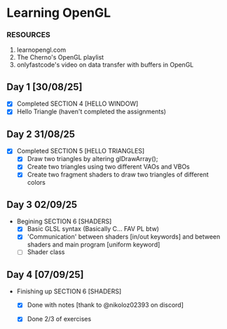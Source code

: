# Learning OpenGL

### RESOURCES
1. learnopengl.com
2. The Cherno's OpenGL playlist
3. onlyfastcode's video on data transfer with buffers in OpenGL

## Day 1 [30/08/25]
- [X] Completed SECTION 4 [HELLO WINDOW] 
- [x] Hello Triangle (haven't completed the assignments)  

## Day 2 31/08/25
- [X] Completed SECTION 5 [HELLO TRIANGLES]
    - [X] Draw two triangles by altering glDrawArray();
    - [X] Create two triangles using two different VAOs and VBOs
    - [X] Create two fragment shaders to draw two triangles of different colors

## Day 3  02/09/25
- Begining SECTION 6 [SHADERS]
    - [X] Basic GLSL syntax (Basically C... FAV PL btw)
    - [X] 'Communication' between shaders [in/out keywords] and between shaders and main program [uniform keyword]
    - [ ] Shader class
    
## Day 4 [07/09/25]
- Finishing up SECTION 6 [SHADERS]
    - [X] Done with notes [thank to @nikoloz02393 on discord] 
    - [X] Done 2/3 of exercises

